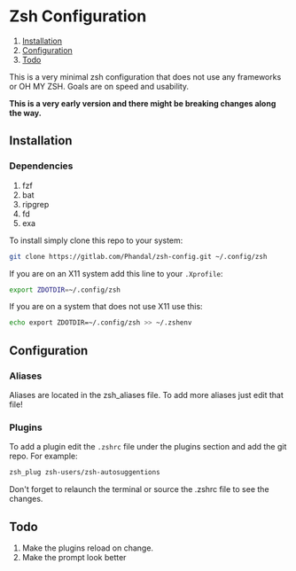 # Zsh Configuration

1. [Installation](#installation)
2. [Configuration](#configuration)
3. [Todo](#todo)

This is a very minimal zsh configuration that does not use any
frameworks or OH MY ZSH. Goals are on speed and usability.

**This is a very early version and there might be breaking changes along the way.**

## Installation

### Dependencies
 1. fzf
 2. bat
 3. ripgrep
 4. fd
 5. exa

To install simply clone this repo to your system:

```bash
git clone https://gitlab.com/Phandal/zsh-config.git ~/.config/zsh
```

If you are on an X11 system add this line to your `.Xprofile`:

```bash
export ZDOTDIR=~/.config/zsh
```

If you are on a system that does not use X11 use this:

```bash
echo export ZDOTDIR=~/.config/zsh >> ~/.zshenv
```

## Configuration

### Aliases
Aliases are located in the zsh_aliases file. To add more aliases just edit that file!

### Plugins
To add a plugin edit the `.zshrc` file under the plugins section and
add the git repo. For example:

```bash
zsh_plug zsh-users/zsh-autosuggentions
```

Don't forget to relaunch the terminal or source the .zshrc file to see the changes.

## Todo
1. Make the plugins reload on change.
3. Make the prompt look better
